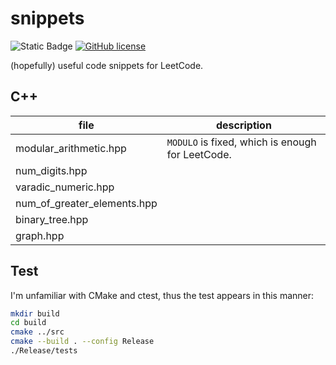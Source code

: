 # snippets

![Static Badge](https://img.shields.io/badge/std-c%2B%2B20-blue)
[![GitHub license](https://img.shields.io/badge/license-MIT-blue.svg)](https://raw.githubusercontent.com/hesic73/snippets/master/LICENSE)

(hopefully) useful code snippets for LeetCode.

## C++

| file                        | description                                      |
| --------------------------- | ------------------------------------------------ |
| modular_arithmetic.hpp      | `MODULO` is fixed, which is enough for LeetCode. |
| num_digits.hpp              |                                                  |
| varadic_numeric.hpp         |                                                  |
| num_of_greater_elements.hpp |                                                  |
| binary_tree.hpp             |                                                  |
| graph.hpp                   |                                                  |

## Test

I'm unfamiliar with CMake and ctest, thus the test appears in this manner:

```bash
mkdir build
cd build
cmake ../src
cmake --build . --config Release
./Release/tests
```

